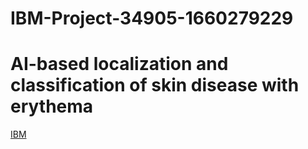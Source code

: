 # IBM-Project-34905-1660279229
# AI-based localization and classification of skin disease with erythema

[IBM](https://careereducation.smartinternz.com/)

